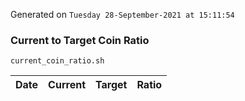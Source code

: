 Generated on `Tuesday 28-September-2021 at 15:11:54`

### Current to Target Coin Ratio
`current_coin_ratio.sh`

Date|Current|Target|Ratio
---|---|---|---
